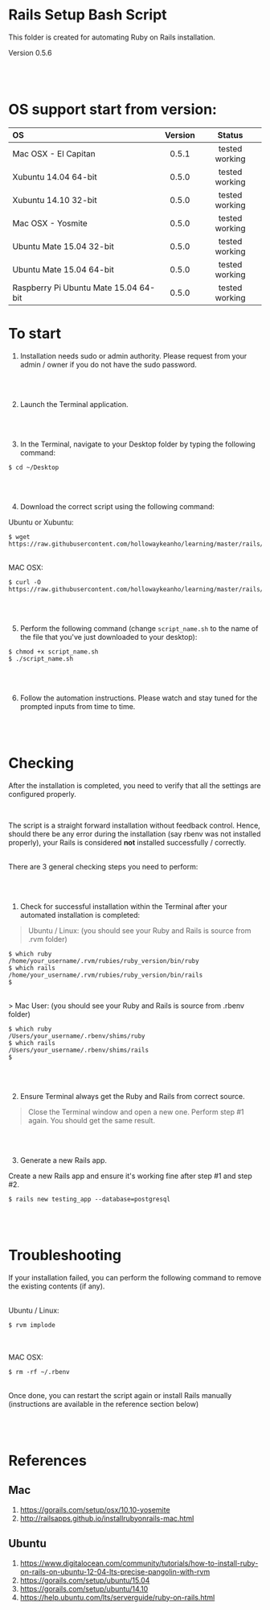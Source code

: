 # Rails Setup Bash Script
This folder is created for automating Ruby on Rails installation.

Version 0.5.6

<br><br>

# OS support start from version:
| OS                                         | Version  |     Status     |
|:-------------------------------------------|:--------:|:--------------:|
| Mac OSX - El Capitan                       |  0.5.1   | tested working |
| Xubuntu 14.04 64-bit                       |  0.5.0   | tested working |
| Xubuntu 14.10 32-bit                       |  0.5.0   | tested working |
| Mac OSX - Yosmite                          |  0.5.0   | tested working |
| Ubuntu Mate 15.04 32-bit                   |  0.5.0   | tested working |
| Ubuntu Mate 15.04 64-bit                   |  0.5.0   | tested working |
| Raspberry Pi Ubuntu Mate 15.04 64-bit      |  0.5.0   | tested working |

# To start
1) Installation needs sudo or admin authority. Please request from your admin / owner if you do not have the sudo password.

<br><br>

2) Launch the Terminal application.

<br><br>

3) In the Terminal, navigate to your Desktop folder by typing the following command:

```
$ cd ~/Desktop
```

<br><br>

4) Download the correct script using the following command:

Ubuntu or Xubuntu:

```
$ wget https://raw.githubusercontent.com/hollowaykeanho/learning/master/rails/setup/ubuntu/rails_setup_deb.sh
```

<br>
MAC OSX:

```
$ curl -O https://raw.githubusercontent.com/hollowaykeanho/learning/master/rails/setup/mac/rails_setup_osx.sh
```


<br><br>

5) Perform the following command (change `script_name.sh` to the name of the file that you've just downloaded to your desktop):

```
$ chmod +x script_name.sh
$ ./script_name.sh
```

<br><br>

6) Follow the automation instructions. Please watch and stay tuned for the prompted inputs from time to time.

<br><br>

# Checking
After the installation is completed, you need to verify that all the settings are configured properly.

<br>

The script is a straight forward installation without feedback control. Hence, should there be any error during the installation (say rbenv was not installed properly), your Rails is considered **not** installed successfully / correctly.

<br>
There are 3 general checking steps you need to perform:

<br><br>
1) Check for successful installation within the Terminal after your automated installation is completed:

> Ubuntu / Linux: (you should see your Ruby and Rails is source from .rvm folder)

```
$ which ruby
/home/your_username/.rvm/rubies/ruby_version/bin/ruby
$ which rails
/home/your_username/.rvm/rubies/ruby_version/bin/rails
$
```

<br>
> Mac User: (you should see your Ruby and Rails is source from .rbenv folder)

```
$ which ruby
/Users/your_username/.rbenv/shims/ruby
$ which rails
/Users/your_username/.rbenv/shims/rails
$
```

<br><br>

2) Ensure Terminal always get the Ruby and Rails from correct source.

> Close the Terminal window and open a new one. Perform step #1 again.
> You should get the same result.

<br><br>

3) Generate a new Rails app.

Create a new Rails app and ensure it's working fine after step #1 and step #2.

```
$ rails new testing_app --database=postgresql
```


<br><br>
# Troubleshooting
If your installation failed, you can perform the following command to remove the existing contents (if any).

<br>
Ubuntu / Linux:

```
$ rvm implode
```

<br><br>
MAC OSX:

```
$ rm -rf ~/.rbenv
```

<br>
Once done, you can restart the script again or install Rails manually (instructions are available in the reference section below)

<br><br>

# References
## Mac
1. https://gorails.com/setup/osx/10.10-yosemite
2. http://railsapps.github.io/installrubyonrails-mac.html

## Ubuntu
1. https://www.digitalocean.com/community/tutorials/how-to-install-ruby-on-rails-on-ubuntu-12-04-lts-precise-pangolin-with-rvm
2. https://gorails.com/setup/ubuntu/15.04
3. https://gorails.com/setup/ubuntu/14.10
4. https://help.ubuntu.com/lts/serverguide/ruby-on-rails.html
